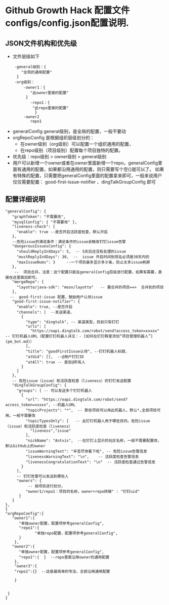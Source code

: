 # Github Growth Hack 配置文件configs/config.json配置说明.

## JSON文件机构和优先级

- 文件层级如下
``` 
    -general级别：{
       "全局的通用配置"
     }
    -org级别：
        -owner1：{
           "此owner里面的配置"
         }
           -repo1：{
            "此repo里面的配置"
             }
        -owner2
           repo1
 ``` 
- generalConfig general级别，是全局的配置，一般不要动
- orgRepoConfig 是根据组织层级划分的：
    - 在owner级别（org级别）可以配置一个组织通用的配置，
    - 在repo级别（项目级别）配置每个项目独特的配置。
- 优先级：repo级别 > owner级别  > general级别
- 用户可以新增一个owner或者在owner里面新增一个repo，generalConfig里面有通用的配置，如果都沿用通用的配置，则只需要写个空{}就可以了。
  如果有特殊的配置，只需要把generalConfig里面的配置拿来即可，一般来说用户仅仅需要配置：
  good-first-issue-notifier 、dingTalkGroupConfig 即可

## 配置详细说明
 ``` 
"generalConfig": {
    "graphToken": "不需要改",
    "mysqlConfig": { "不需要改" },
    "liveness-check": {
      "enable": true --是否开启活跃度检查，默认开启
    },
    --危险issue的满足条件：满足条件的issue会触发钉钉issue告警
    "dangerousIssuesConfig": {
      "shouldReplyInXDays": 5,  -- 5天后还没有处理的issue
      "mustReplyInXDays": 30,  --  issue 开启时间到现在必须是30天内的
      "maxIssueNums": 3     --一个项目最多显示多少条，防止太多issue刷屏
    },
     --  项目合并，注意：这个配置只能在generalConfig层级进行配置，如果有需要，直接在这里面加即可。
    "mergeRepo": {
      "layotto/java-sdk": "mosn/layotto"   -- 要合并的项目==>  合并到的项目
    },
   --  good-first-issue 配置，鼓励用户认领issue
    "good-first-issue-notifier": {
      "enable": true, --是否开启
      "channels": [  --发送渠道，
        {
          "type": "dingtalk", -- 渠道类型，目前只有钉钉
          "urls": [
            "https://oapi.dingtalk.com/robot/send?access_token=xxxxx"  -- 钉钉机器人URL（配置钉钉机器人详见：- [如何在钉钉群里添加“项目管理机器人”](pm_bot.md)）
          ],
          "title": "goodFirstIssue认领", --钉钉机器人标题，
          "atUid": [],  --@用户钉钉ID
          "atAll": true -- 是否@所有人
        }
      ]
    },
    -- 危险issue（issue）和活跃度检查（liveness）的钉钉发送配置
    "dingTalkGroupConfig": {
      "groups": [ -- 可以发送多个钉钉机器人
        {
          "url": "https://oapi.dingtalk.com/robot/send?access_token=xxxxx", --机器人URL
          "topicProjects": "*",  -- 那些项目可以用此机器人，默认*,全部项目可用。一般不需要改
          "topicTypesOnly": [   -- 此钉钉机器人用于哪些目的。危险issue（issue）和活跃度检查（liveness）
            "liveness","issue"
          ],
          "nickName": "Antvis",  --在钉钉上显示的社区名称，一般不需要配置改，默认GitHub上的owner
          "issueWarningText": "辛苦尽快看下哈", -- 危险issue告警信息
          "livenessWarningText": "\n",    -- 活跃度检查告警信息
          "livenessCongratulationText": "\n"  -- 活跃度检查通过告警信息
        }
      ],
      -- 钉钉告警可以发送到哪些人
      "owners": {
           -- 按项目进行划分，
          "owner1/repo1：项目的名称，owner+repo拼接" : "钉钉uid"   
       }
    }
},
{
 "orgRepoConfig":{
    "owner1":{
       "单独owner配置，配置项参考generalConfig",
       "repo1":{
              "单独repo配置，配置项参考generalConfig",
       }
     },
    "owner2":{
       "单独owner配置，配置项参考generalConfig",
       "repo1":{  }  --repo里面沿用owner的通用配置
     },
     "owner3":{
     "repo1":{}  --这是最简单的写法，全部沿用通用配置
     
     }
 
 
  }
}
 ``` 